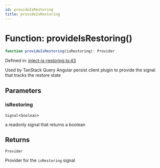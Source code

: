 ```yaml
---
id: provideIsRestoring
title: provideIsRestoring
---
```


<!-- DO NOT EDIT: this page is autogenerated from the type comments -->

# Function: provideIsRestoring()

```ts
function provideIsRestoring(isRestoring): Provider
```

Defined in: [inject-is-restoring.ts:43](https://github.com/TanStack/query/blob/main/packages/angular-query-experimental/src/inject-is-restoring.ts#L43)

Used by TanStack Query Angular persist client plugin to provide the signal that tracks the restore state

## Parameters

### isRestoring

`Signal`\<`boolean`\>

a readonly signal that returns a boolean

## Returns

`Provider`

Provider for the `isRestoring` signal
